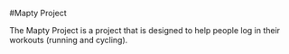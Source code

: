 #Mapty Project

The Mapty Project is a project that is designed to help people log in their workouts (running and cycling).
